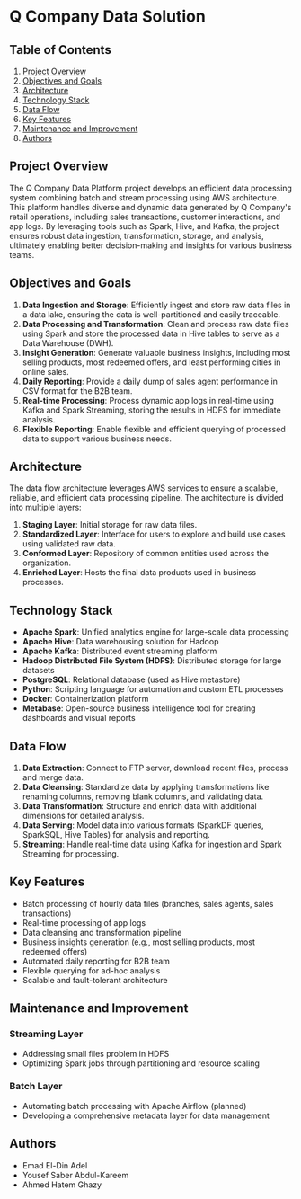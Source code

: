 # Q Company Data Solution

## Table of Contents
1. [Project Overview](#project-overview)
2. [Objectives and Goals](#objectives-and-goals)
3. [Architecture](#architecture)
4. [Technology Stack](#technology-stack)
5. [Data Flow](#data-flow)
6. [Key Features](#key-features)
9. [Maintenance and Improvement](#maintenance-and-improvement)
11. [Authors](#authors)

## Project Overview

The Q Company Data Platform project develops an efficient data processing system combining batch and stream processing using AWS architecture. This platform handles diverse and dynamic data generated by Q Company's retail operations, including sales transactions, customer interactions, and app logs. By leveraging tools such as Spark, Hive, and Kafka, the project ensures robust data ingestion, transformation, storage, and analysis, ultimately enabling better decision-making and insights for various business teams.

## Objectives and Goals

1. **Data Ingestion and Storage**: Efficiently ingest and store raw data files in a data lake, ensuring the data is well-partitioned and easily traceable.
2. **Data Processing and Transformation**: Clean and process raw data files using Spark and store the processed data in Hive tables to serve as a Data Warehouse (DWH).
3. **Insight Generation**: Generate valuable business insights, including most selling products, most redeemed offers, and least performing cities in online sales.
4. **Daily Reporting**: Provide a daily dump of sales agent performance in CSV format for the B2B team.
5. **Real-time Processing**: Process dynamic app logs in real-time using Kafka and Spark Streaming, storing the results in HDFS for immediate analysis.
6. **Flexible Reporting**: Enable flexible and efficient querying of processed data to support various business needs.

## Architecture

The data flow architecture leverages AWS services to ensure a scalable, reliable, and efficient data processing pipeline. The architecture is divided into multiple layers:

1. **Staging Layer**: Initial storage for raw data files.
2. **Standardized Layer**: Interface for users to explore and build use cases using validated raw data.
3. **Conformed Layer**: Repository of common entities used across the organization.
4. **Enriched Layer**: Hosts the final data products used in business processes.

## Technology Stack

- **Apache Spark**: Unified analytics engine for large-scale data processing
- **Apache Hive**: Data warehousing solution for Hadoop
- **Apache Kafka**: Distributed event streaming platform
- **Hadoop Distributed File System (HDFS)**: Distributed storage for large datasets
- **PostgreSQL**: Relational database (used as Hive metastore)
- **Python**: Scripting language for automation and custom ETL processes
- **Docker**: Containerization platform
- **Metabase**: Open-source business intelligence tool for creating dashboards and visual reports

## Data Flow

1. **Data Extraction**: Connect to FTP server, download recent files, process and merge data.
2. **Data Cleansing**: Standardize data by applying transformations like renaming columns, removing blank columns, and validating data.
3. **Data Transformation**: Structure and enrich data with additional dimensions for detailed analysis.
4. **Data Serving**: Model data into various formats (SparkDF queries, SparkSQL, Hive Tables) for analysis and reporting.
5. **Streaming**: Handle real-time data using Kafka for ingestion and Spark Streaming for processing.

## Key Features

- Batch processing of hourly data files (branches, sales agents, sales transactions)
- Real-time processing of app logs
- Data cleansing and transformation pipeline
- Business insights generation (e.g., most selling products, most redeemed offers)
- Automated daily reporting for B2B team
- Flexible querying for ad-hoc analysis
- Scalable and fault-tolerant architecture


## Maintenance and Improvement

### Streaming Layer
- Addressing small files problem in HDFS
- Optimizing Spark jobs through partitioning and resource scaling

### Batch Layer
- Automating batch processing with Apache Airflow (planned)
- Developing a comprehensive metadata layer for data management


## Authors

- Emad El-Din Adel
- Yousef Saber Abdul-Kareem
- Ahmed Hatem Ghazy

